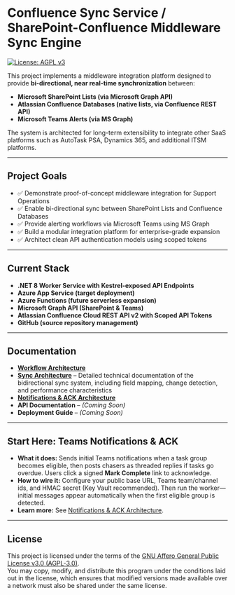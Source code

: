 # Confluence Sync Service / SharePoint-Confluence Middleware Sync Engine

[![License: AGPL v3](https://img.shields.io/badge/License-AGPL%20v3-blue.svg)](LICENSE)

This project implements a middleware integration platform designed to provide **bi-directional, near real-time synchronization** between:

- **Microsoft SharePoint Lists (via Microsoft Graph API)**
- **Atlassian Confluence Databases (native lists, via Confluence REST API)**
- **Microsoft Teams Alerts (via MS Graph)**

The system is architected for long-term extensibility to integrate other SaaS platforms such as AutoTask PSA, Dynamics 365, and additional ITSM platforms.

---

## Project Goals

- ✅ Demonstrate proof-of-concept middleware integration for Support Operations  
- ✅ Enable bi-directional sync between SharePoint Lists and Confluence Databases  
- ✅ Provide alerting workflows via Microsoft Teams using MS Graph  
- ✅ Build a modular integration platform for enterprise-grade expansion  
- ✅ Architect clean API authentication models using scoped tokens  

---

## Current Stack

- **.NET 8 Worker Service with Kestrel-exposed API Endpoints**  
- **Azure App Service (target deployment)**  
- **Azure Functions (future serverless expansion)**  
- **Microsoft Graph API (SharePoint & Teams)**  
- **Atlassian Confluence Cloud REST API v2 with Scoped API Tokens**  
- **GitHub (source repository management)**  

---

## Documentation

- **[Workflow Architecture](./docs/workflow_architecture.md)**
- **[Sync Architecture](./docs/sync_architecture.md)** – Detailed technical documentation of the bidirectional sync system, including field mapping, change detection, and performance characteristics
- **[Notifications & ACK Architecture](./docs/NOTIFICATIONS_ACK_ARCHITECTURE.md)**
- **API Documentation** – *(Coming Soon)*  
- **Deployment Guide** – *(Coming Soon)*  

---

## Start Here: Teams Notifications & ACK

- **What it does:** Sends initial Teams notifications when a task group becomes eligible, then posts chasers as threaded replies if tasks go overdue. Users click a signed **Mark Complete** link to acknowledge.
- **How to wire it:** Configure your public base URL, Teams team/channel ids, and HMAC secret (Key Vault recommended). Then run the worker—initial messages appear automatically when the first eligible group is detected.
- **Learn more:** See [Notifications & ACK Architecture](./docs/NOTIFICATIONS_ACK_ARCHITECTURE.md).

---

## License

This project is licensed under the terms of the [GNU Affero General Public License v3.0 (AGPL-3.0)](LICENSE).  
You may copy, modify, and distribute this program under the conditions laid out in the license, which ensures that modified versions made available over a network must also be shared under the same license.
